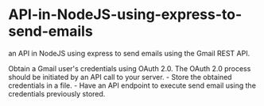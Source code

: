 # API-in-NodeJS-using-express-to-send-emails
an API in NodeJS using express to send emails using the Gmail REST API. 



 Obtain a Gmail user's credentials using OAuth 2.0. The OAuth 2.0 process should be initiated by an API call to your server. - Store the obtained credentials in a file. - Have an API endpoint to execute send email using the credentials previously stored.
